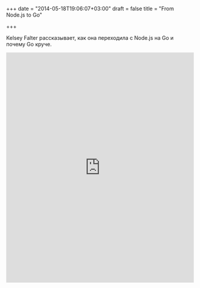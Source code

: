 +++
date = "2014-05-18T19:06:07+03:00"
draft = false
title = "From Node.js to Go"

+++

<p>Kelsey Falter рассказывает, как она переходила с Node.js на Go и почему Go круче.</p>
 <iframe width="100%" height="620" src="https://www.youtube.com/embed/mBy20FgB68Q" frameborder="0" allowfullscreen></iframe>